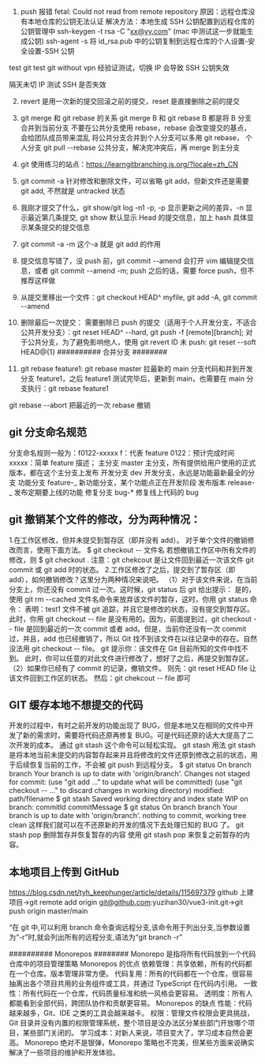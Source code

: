 <!--
 * @Author: your name
 * @Date: 2022-03-20 11:55:43
 * @LastEditTime: 2022-05-19 09:30:54
 * @LastEditors: yuzihan yuzihanyuzihan@163.com
 * @Description: 打开koroFileHeader查看配置 进行设置: https://github.com/OBKoro1/koro1FileHeader/wiki/%E9%85%8D%E7%BD%AE
 * @FilePath: /fe_interview/git/git.md
-->

1. push 报错 fetal: Could not read from remote repository
   原因：远程仓库没有本地仓库的公钥无法认证
   解决方法：本地生成 SSH 公钥配置到远程仓库的公钥管理中
   ssh-keygen -t rsa -C "xx@yy.com" (mac 中测试这一步就能生成公钥)
   ssh-agent -s
   将 id_rsa.pub 中的公钥复制到远程仓库的个人设置-安全设置-SSH 公钥

test git
test git without vpn
经验证测试，切换 IP 会导致 SSH 公钥失效

隔天未切 IP 测试 SSH 是否失效

2. revert 是用一次新的提交回滚之前的提交，reset 是直接删除之前的提交

3. git merge 和 git rebase 的关系
   git merge B 和 git rebase B 都是将 B 分支合并到当前分支
   不要在公共分支使用 rebase，rebase 会改变提交的基点，会给团队成员带来混乱
   将公共分支合并到个人分支可以多用 git rebase， 个人分支 git pull --rebase 公共分支，解决完冲突后，再 merge 到主分支

4. git 使用练习的站点：https://learngitbranching.js.org/?locale=zh_CN

5. git commit -a 针对修改和删除文件，可以省略 git add，但新文件还是需要 git add, 不然就是 untracked 状态

6. 我刚才提交了什么，git show/git log -n1 -p, -p 显示更新之间的差异，-n 显示最近第几条提交, git show 默认显示 Head 的提交信息，加上 hash 具体显示某条提交的提交信息

7. git commit -a -m 这个-a 就是 git add 的作用

8. 提交信息写错了，没 push 前，git commit --amend 会打开 vim 编辑提交信息，或者 git commit --amend -m; push 之后的话，需要 force push，但不推荐这样做

9. 从提交里移出一个文件：git checkout HEAD^ myfile, git add -A, git commit --amend

10. 删除最后一次提交：
    需要删除已 push 的提交（适用于个人开发分支，不适合公共开发分支）：git reset HEAD^ --hard, git push -f [remote][branch]; 对于公共分支，为了避免影响他人，使用 git revert ID
    未 push: git reset --soft HEAD@{1}
    ########## 合并分支 ########
11. git rebase
    feature1: git rebase master 拉最新的 main 分支代码和并到开发分支 feature1，之后 feature1 测试完毕后，更新到 main，也需要在 main 分支执行：git rebase feature1

git rebase --abort 把最近的一次 rebase 撤销

## git 分支命名规范

分支命名规则一般为：f0122-xxxxx
f：代表 feature
0122：预计完成时间
xxxxx：简单 feature 描述；
主分支 master 主分支，所有提供给用户使用的正式版本，都在这个主分支上发布
开发分支 dev 开发分支，永远是功能最新最全的分支
功能分支 feature-_ 新功能分支，某个功能点正在开发阶段
发布版本 release-_ 发布定期要上线的功能
修复分支 bug-\* 修复线上代码的 bug

## git 撤销某个文件的修改，分为两种情况：

1.在工作区修改，但并未提交到暂存区（即并没有 add）。
对于单个文件的撤销修改而言，使用下面方法。
$ git checkout -- 文件名
若想撤销工作区中所有文件的修改，则
$ git checkout .
注意：git chekcout 是让文件回到最近一次该文件 git commit 或 git add 时的状态。 2.工作区修改了之后，提交到了暂存区（即 add），如何撤销修改？这里分为两种情况来说吧。
（1）对于该文件来说，在当前分支上，你还没有 commit 过一次。这时候，git status 后 git 给出提示：
是的，使用 git rm --cached 文件名命令来放弃该文件的暂存，这时，你用 git status 命令：
表明：test1 文件不被 git 追踪，并且它是修改的状态，没有提交到暂存区。此时，你用 git checkout -- file 是没有用的。因为，前面提到过，git checkout -- file 是回到最近的一次 commit 或者 add。但是，当前你还没有一次 commit 过，并且，add 也已经撤销了，所以 Git 找不到该文件在以往记录中的存在。自然没法用 git checkout -- file。
git 提示你：该文件在 Git 目前所知的文件中找不到。
此时，你可以任意的对此文件进行修改了，想好了之后，再提交到暂存区。
（2）如果你已经有了 commit 的记录，撤销文件。
则先：git reset HEAD file 让该文件回到工作区的状态。
然后：git chekcout -- file 即可

## GIT 缓存本地不想提交的代码

开发的过程中，有时之前开发的功能出现了 BUG，但是本地又在相同的文件中开发了新的需求时，需要将代码还原再修复 BUG。可是代码还原的话大大提高了二次开发的成本。 通过 git stash 这个命令可以轻松实现。
git stash 用法
git stash 是将本地当前未提交的内容暂存起来并且将修改的文件还原到修改之前的状态，用于后续恢复当前的工作，不会被 git push 到远程分支。
$ git status
On branch branch
Your branch is up to date with 'origin/branch'.
Changes not staged for commit:
(use "git add ..." to update what will be committed)
(use "git checkout -- ..." to discard changes in working directory)
modified: path/filename
$ git stash
Saved working directory and index state WIP on branch: commitId commitMessage
$ git status
On branch branch
Your branch is up to date with 'origin/branch'.
nothing to commit, working tree clean
这样我们就可以在不还原新的开发的情况下去处理已知的 BUG 了。
git stash pop 删除暂存并恢复暂存的内容
使用 git stash pop 来恢复之前暂存的内容。

## 本地项目上传到 GitHub

https://blog.csdn.net/tyh_keephunger/article/details/115697379
github 上建项目->git remote add origin git@github.com:yuzihan30/vue3-init.git->git push origin master/main

“在 git 中,可以利用 branch 命令查询远程分支,该命令用于列出分支,当参数设置为“-r”时,就会列出所有的远程分支,语法为“git branch -r”

########## Monorepos ########
Monorepo 是指将所有代码放到一个代码仓库中的项目管理策略
Monorepos 的优点
依赖管理：共享依赖，所有的代码都在一个仓库。版本管理非常方便。
代码复用：所有的代码都在一个仓库，很容易抽离出各个项目共用的业务组件或工具，并通过 TypeScript 在代码内引用。
一致性：所有代码在一个仓库，代码质量标准和统一风格会更容易。
透明度：所有人都能看到全部代码，跨团队协作和贡献更容易。
Monorepos 的缺点
性能：代码越来越多，Git、IDE 之类的工具会越来越卡。
权限：管理文件权限会更具挑战，Git 目录并没有内置的权限管理系统，整个项目是没办法区分某些部门开放哪个项目，某些部门关闭的。
学习成本：对新人来说，项目变大了，学习成本自然会更高。
Monorepo 绝对不是银弹，Monorepo 策略也不完美，但某些方面来说确实解决了一些项目的维护和开发体验。
